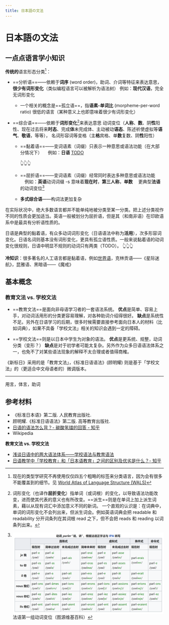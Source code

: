 ```yaml
---
title: 日本語の文法
---
```


# <span class="jp">日本語の文法</span>

<link href="/notes/jp.css" rel="stylesheet">

## 一点点语言学小知识

**传统的**语言形态分类[^morphological-typology]：

- ==分析语==——依赖于**词序** (word order)，助词、介词等特征来表达意思，**很少有词形变化**（类似编程语言可以被解析为语法树）
  例如：**现代汉语**，完全无词形变化

  - 一个相关的概念是==孤立语==，指**语素-单词比** (morpheme-per-word ratio) 很低的语言（某种意义上也即意味着很少有词形变化）

- ==综合语==——依赖于**词形变化**[^compared-to-derivation]来表达意思
  动词变位（**人称**、**数**、阴**性**阳性、现在过去将来**时态**、完成**体**未完成体、主动被动**语态**、陈述祈使虚拟等**语气**、**敬语**，等等），
  名词形容词等变格（主**格**宾格、单**数**复数、阴**性**阳性）

  - ==黏着语==——变词语素（词缀）只表示一种意思或语法功能（在大部分情况下）
    　例如：**日语** [TODO](https://zh.wikipedia.org/zh-cn/%E9%BB%8F%E7%9D%80%E8%AF%AD#%E6%97%A5%E8%AA%9E)
    <!-- <span class="jp">　晴れ<span style="color: #34B75A">ではありません　　　</span></span>（否定式）
    <span class="jp">　晴れ<span style="color: #F4C118">でした　　　　　　　</span></span>（过去式）
    <span class="jp">　晴れ<span style="color: #34B75A">ではありません</span><span style="color: #F4C118">でした</span></span>（过去否定式） -->
    👆👆👆
    
  - ==屈折语==——变词语素（词缀）经常同时表达多种意思或语法功能
    　例如：**英语**动词词缀 -s 意味着**现在时**，**第三人称**，**单数**
    　更典型**法语**的动词变位[^french]

  - **多式综合语**——构词法更加复杂

在实际状况中，绝大多数语言都并不能单纯地被分类至某一分类。把上述分类视作不同的性质会更加适当。英语一般被划分为屈折语，但是其（和南非语）在印欧语系中是最具有分析语性质的。

日语是典型的黏着语，有众多动词词形变化（日语语法中称为**活用**），次多形容词变化。日语名词则基本没有词形变化，更具有孤立语性质。一般来说黏着语的动词变化很规则，日语中明显不规则的动词只有两类（TODO）。
👆👆👆

**冷知识**：很多著名的人工语言都是黏着语，例如[世界语](https://zh.wikipedia.org/wiki/%E4%B8%96%E7%95%8C%E8%AF%AD)，克林贡语——《星际迷航》，昆雅语、黑暗语——《魔戒》

## 基本概念

### 教育文法 vs. 学校文法

- ==教育文法==是面向非母语学习者的一套语法系统。
  **优点**是简单、容易上手，对动词活用形的分类更容易理解，对各种助词介绍得很好。
  **缺点**是系统性不足。另外在日语学习的后期，很多时候需要直接参考面向日本人的材料（比如词典），如果不具备「学校文法」相关的知识会遇到一定的障碍。

- ==学校文法==则是以日本中学生为对象的语法。
  **优点**是更系统、规整，动词分类（变形？）
  **缺点**是对于初学者可能太复杂。另外作为众多日语语法体系之一，也免不了对某些语法现象的解释不太合理或者值得商榷。

《新标日》采用的是「教育文法」，《标准日语语法》(顾明耀) 则是基于「学校文法」的（更适合中文母语者的）微调版本。

---

用言，体言，助词

## 参考材料

- 《标准日本语》第二版. 人民教育出版社.
- 顾明耀.《标准日语语法》第二版. 高等教育出版社.
- [日语的语法怎么背？- 碳酸氢镭的回答 - 知乎](https://www.zhihu.com/question/352141891/answer/1370307293)
- Wikipedia

**教育文法 vs. 学校文法**

- [浅谈日语中的两大语法体系——学校语法与教育语法](https://www.bilibili.com/read/cv3292464/)
- [日语教学中「学校教育」和「日本语教育」之间的区别及优劣是什么？- 知乎](https://www.zhihu.com/question/20448242)

[^morphological-typology]: 现在的类型学研究不再使用仅仅四五个粗略的标签来分类语言，因为会有很多不能覆盖到的细节。见 [World Atlas of Language Structure (WALS)](https://en.wikipedia.org/wiki/Morphological_typology#WALS)

[^compared-to-derivation]: 词形变化（也译作**屈折变化**）指单词（或词根）的变化，以导致语法功能改变，进而使其代表的意义也有所改变。==派生==则是在单词上加上派生词素，藉以从现有词汇中添加意义不同的新词。
  一个直观的认识是：在词典中，单词的词形变化不会列出来，但派生词会。例如英语词典会把 readable 和 readability 分开词条列在其词根 read 之下，但不会把 reads 和 reading 以词条列出来。

[^french]: <img src="./imgs/french-verb-inflection.png" alt="" style="vertical-align: top"><br>法语第一组动词变位（图源维基百科）
